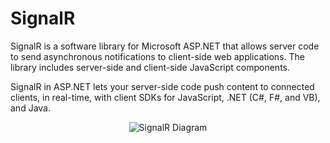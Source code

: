 # SignalR

SignalR is a software library for Microsoft ASP.NET that allows server code to send asynchronous notifications to client-side web applications. The library includes server-side and client-side JavaScript components.

SignalR in ASP.NET lets your server-side code push content to connected clients, in real-time, with client SDKs for JavaScript, .NET (C#, F#, and VB), and Java.



<p align="center"><img src="https://i.stack.imgur.com/qAlCO.jpg"  alt="SignalR Diagram" /></p>

